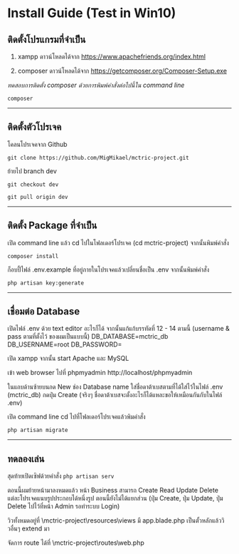 # Install Guide (Test in Win10)

## ติดตั้งโปรแกรมที่จำเป็น 
1. xampp ดาวน์โหลดได้จาก
https://www.apachefriends.org/index.html

2. composer ดาวน์โหลดได้จาก 
https://getcomposer.org/Composer-Setup.exe

_ทดสอบการติดตั้ง composer ด้วยการพิมพ์คำสั่งต่อไปนี้ใน command line_

`composer`

---

## ติดตั้งตัวโปรเจค
โคลนโปรเจคจาก Github

`git clone https://github.com/MigMikael/mctric-project.git`

ย้ายไป branch dev

`git checkout dev`

`git pull origin dev`

---

## ติดตั้ง Package ที่จำเป็น
เปิด command line แล้ว cd ไปในโฟลเดอร์โปรเจค (cd mctric-project) จากนั้นพิมพ์คำสั่ง

`composer install`

ก็อบปี้ไฟล์ .env.example ที่อยู่ภายในโปรเจคแล้วเปลี่ยนชื่อเป็น .env จากนั้นพิมพ์คำสั่ง

`php artisan key:generate`

---

## เชื่อมต่อ Database
เปิดไฟล์ .env ด้วย text editor อะไรก็ได้ จากนั้นแก้แก้บรรทัดที่ 12 - 14 ตามนี้ (username & pass ตามที่ตั้งไว้ ของผมเป็นแบบนี้)
DB_DATABASE=mctric_db
DB_USERNAME=root
DB_PASSWORD=

เปิด xampp จากนั้น start Apache และ MySQL

เข้า web browser ไปที่ phpmyadmin http://localhost/phpmyadmin

ในแถบด้านซ้ายบนกด New ช่อง Database name ใส่ชื่อดาต้าเบสตามที่ได้ใส่ไว้ในไฟล์ .env (mctric_db) กดปุ่ม Create
(จริงๆ ชื่อดาต้าเบสจะตั้งอะไรก็ได้แหละขอให้เหมือนกันกับในไฟล์ .env)

เปิด command line cd ไปที่โฟลเดอร์โปรเจคแล้วพิมคำสั่ง

`php artisan migrate`

---

## ทดลองเล่น
สุดท้ายเปิดเซิฟด้วยคำสั่ง 
`php artisan serv`

ตอนนี้ผมย้ายหน้ามาลงหมดแล้ว หน้า Business สามารถ Create Read Update Delete แต่ละโปรเจคแนบรูปประกอบได้หนึ่งรูป
ตอนนี้ยังไม่ได้แยกส่วน (ปุ่ม Create, ปุ่ม Update, ปุ่ม Delete ไปไว้ที่หน้า Admin รอทำระบบ Login)

วิวทั้งหมดอยู่ที่ \mctric-project\resources\views
มี app.blade.php เป็นตั้วหลักแล้ววิวอื่นๆ extend มา

จัดการ route ได้ที่ \mctric-project\routes\web.php
